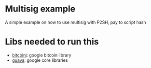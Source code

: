 # Multisig example
A simple example on how to use multisig with P2SH, pay to script hash

# Libs needed to run this
- [bitcoinj]: google bitcoin library
- [guava]: google core libraries


[bitcoinj]:https://github.com/bitcoinj/bitcoinj
[guava]:https://github.com/google/guava
